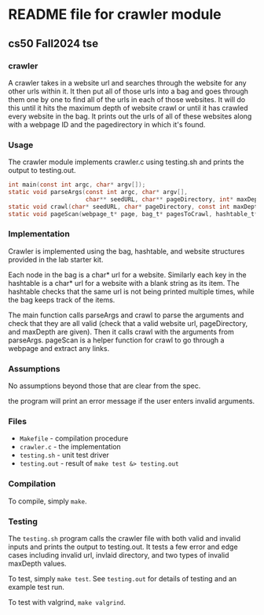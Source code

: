 # README file for crawler module
## cs50 Fall2024 tse

### crawler

A crawler takes in a website url and searches through the website for any other urls within it. It then put all of those urls into a bag and goes through them one by one to find all of the urls in each of those websites. It will do this until it hits the maximum depth of website crawl or until it has crawled every website in the bag. It prints out the urls of all of these websites along with a webpage ID and the pagedirectory in which it's found.

### Usage

The crawler module implements crawler.c using testing.sh and prints the output to testing.out.

```c
int main(const int argc, char* argv[]);
static void parseArgs(const int argc, char* argv[],
                      char** seedURL, char** pageDirectory, int* maxDepth);
static void crawl(char* seedURL, char* pageDirectory, const int maxDepth);
static void pageScan(webpage_t* page, bag_t* pagesToCrawl, hashtable_t* pagesSeen);
```

### Implementation

Crawler is implemented using the bag, hashtable, and website structures provided in the lab starter kit. 

Each node in the bag is a char* url for a website. Similarly each key in the hashtable is a char* url for a website with a blank string as its item. The hashtable checks that the same url is not being printed multiple times, while the bag keeps track of the items.

The main function calls parseArgs and crawl to parse the arguments and check that they are all valid (check that a valid website url, pageDirectory, and maxDepth are given). Then it calls crawl with the arguments from parseArgs. pageScan is a helper function for crawl to go through a webpage and extract any links.

### Assumptions

No assumptions beyond those that are clear from the spec.

the program will print an error message if the user enters invalid arguments. 

### Files

* `Makefile` - compilation procedure
* `crawler.c` - the implementation
* `testing.sh` - unit test driver
* `testing.out` - result of `make test &> testing.out`

### Compilation

To compile, simply `make`.

### Testing

The `testing.sh` program calls the crawler file with both valid and invalid inputs and prints the output to testing.out.
It tests a few error and edge cases including invalid url, invlaid directory, and two types of invalid maxDepth values.

To test, simply `make test`.
See `testing.out` for details of testing and an example test run.

To test with valgrind, `make valgrind`.